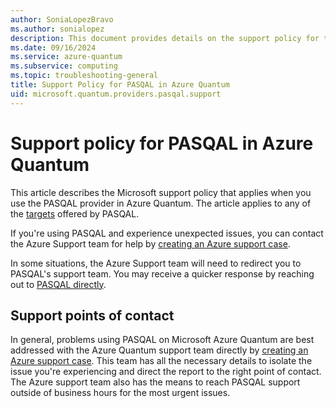```yaml
---
author: SoniaLopezBravo
ms.author: sonialopez
description: This document provides details on the support policy for the PASQAL quantum provider in Azure Quantum.
ms.date: 09/16/2024
ms.service: azure-quantum
ms.subservice: computing
ms.topic: troubleshooting-general
title: Support Policy for PASQAL in Azure Quantum
uid: microsoft.quantum.providers.pasqal.support
---
```


# Support policy for PASQAL in Azure Quantum

This article describes the Microsoft support policy that applies when you use the PASQAL provider in Azure Quantum. The article applies to any of the [targets](xref:microsoft.quantum.providers.pasqal) offered by PASQAL.

If you're using PASQAL and experience unexpected issues, you can contact the Azure Support team for help by [creating an Azure support case](/azure/azure-portal/supportability/how-to-create-azure-support-request).

In some situations, the Azure Support team will need to redirect you to PASQAL's support team. You may receive a quicker response by reaching out to [PASQAL directly](mailto:help@pasqal.com).

## Support points of contact

In general, problems using PASQAL on Microsoft Azure Quantum are best addressed with the Azure Quantum support team directly by [creating an Azure support case](/azure/azure-portal/supportability/how-to-create-azure-support-request). This team has all the necessary details to isolate the issue you're experiencing and direct the report to the right point of contact. The Azure support team also has the means to reach PASQAL support outside of business hours for the most urgent issues.


